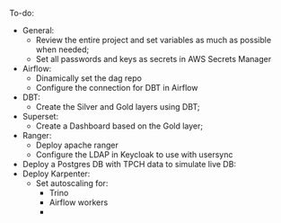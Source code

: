 To-do:

* General:
    * Review the entire project and set variables as much as possible when needed;
    * Set all passwords and keys as secrets in AWS Secrets Manager
* Airflow:
    * Dinamically set the dag repo
    * Configure the connection for DBT in Airflow
* DBT:
    * Create the Silver and Gold layers using DBT;
* Superset:
    * Create a Dashboard based on the Gold layer;
* Ranger:
    * Deploy apache ranger
    * Configure the LDAP in Keycloak to use with usersync
* Deploy a Postgres DB with TPCH data to simulate live DB:
* Deploy Karpenter:
    * Set autoscaling for:
        * Trino
        * Airflow workers
        * 